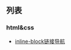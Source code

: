 ## 列表

### html&css
* [inline-block链接导航](http://MethylDonng.github.io/web/htmlcss/inlineblock.html)
